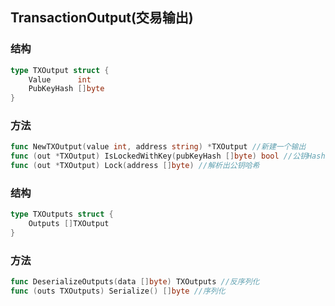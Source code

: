 ## TransactionOutput(交易输出)

### 结构

```go
type TXOutput struct {
	Value      int
	PubKeyHash []byte
}

```

### 方法

```go
func NewTXOutput(value int, address string) *TXOutput //新建一个输出
func (out *TXOutput) IsLockedWithKey(pubKeyHash []byte) bool //公钥Hash是否相同,解锁输出
func (out *TXOutput) Lock(address []byte) //解析出公钥哈希

```

### 结构

```go
type TXOutputs struct {
	Outputs []TXOutput
}
```

### 方法

```go
func DeserializeOutputs(data []byte) TXOutputs //反序列化
func (outs TXOutputs) Serialize() []byte //序列化

```

